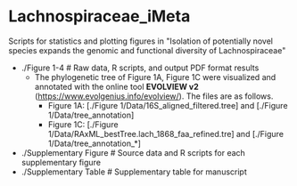 # Lachnospiraceae_iMeta
Scripts for statistics and plotting figures in "Isolation of potentially novel species expands the genomic and functional diversity of Lachnospiraceae"

- ./Figure 1-4 # Raw data, R scripts, and output PDF format results
    - The phylogenetic tree of Figure 1A, Figure 1C were visualized and annotated with the online tool **EVOLVIEW v2** (https://www.evolgenius.info/evolview/). The files are as follows.
        - Figure 1A: [./Figure 1/Data/16S_aligned_filtered.tree] and [./Figure 1/Data/tree_annotation]
        - Figure 1C: [./Figure 1/Data/RAxML_bestTree.lach_1868_faa_refined.tre] and [./Figure 1/Data/tree_annotation_*]
- ./Supplementary Figure # Source data and R scripts for each supplementary figure
- ./Supplementary Table # Supplementary table for manuscript
